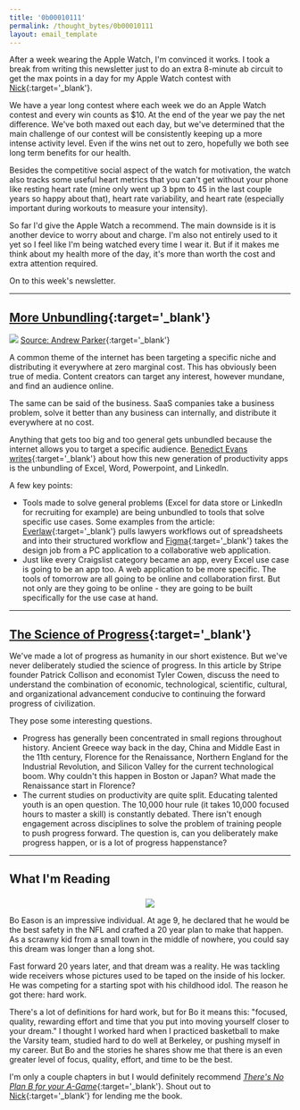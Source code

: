 ```yaml
---
title: '0b00010111'
permalink: /thought_bytes/0b00010111
layout: email_template
---
```


After a week wearing the Apple Watch, I'm convinced it works. I took a break from writing this newsletter just to do an extra 8-minute ab circuit to get the max points in a day for my Apple Watch contest with [Nick](https://nickchua.me){:target='_blank'}.

We have a year long contest where each week we do an Apple Watch contest and every win counts as $10. At the end of the year we pay the net difference. We've both maxed out each day, but we've determined that the main challenge of our contest will be consistently keeping up a more intense activity level. Even if the wins net out to zero, hopefully we both see long term benefits for our health.

Besides the competitive social aspect of the watch for motivation, the watch also tracks some useful heart metrics that you can't get without your phone like resting heart rate (mine only went up 3 bpm to 45 in the last couple years so happy about that), heart rate variability, and heart rate (especially important during workouts to measure your intensity).

So far I'd give the Apple Watch a recommend. The main downside is it is another device to worry about and charge. I'm also not entirely used to it yet so I feel like I'm being watched every time I wear it. But if it makes me think about my health more of the day, it's more than worth the cost and extra attention required.

On to this week's newsletter.

<hr class='post-hr' />

## [**More Unbundling**](https://www.ben-evans.com/benedictevans/2019/9/27/new-productivity){:target='_blank'}

![](https://kevinarifin.com/images/thought_bytes/craigslist.jpeg)
[Source: Andrew Parker](https://thegongshow.tumblr.com/post/345941486/the-spawn-of-craigslist-like-most-vcs-that-focus){:target='_blank'}

A common theme of the internet has been targeting a specific niche and distributing it everywhere at zero marginal cost. This has obviously been true of media. Content creators can target any interest, however mundane, and find an audience online.

The same can be said of the business. SaaS companies take a business problem, solve it better than any business can internally, and distribute it everywhere at no cost.

Anything that gets too big and too general gets unbundled because the internet allows you to target a specific audience. [Benedict Evans writes](https://www.ben-evans.com/benedictevans/2019/9/27/new-productivity){:target='_blank'} about how this new generation of productivity apps is the unbundling of Excel, Word, Powerpoint, and LinkedIn.

A few key points:

* Tools made to solve general problems (Excel for data store or LinkedIn for recruiting for example) are being unbundled to tools that solve specific use cases. Some examples from the article: [Everlaw](https://www.everlaw.com){:target='_blank'} pulls lawyers workflows out of spreadsheets and into their structured workflow and [Figma](https://www.figma.com/){:target='_blank'} takes the design job from a PC application to a collaborative web application.
* Just like every Craigslist category became an app, every Excel use case is going to be an app too. A web application to be more specific. The tools of tomorrow are all going to be online and collaboration first. But not only are they going to be online - they are going to be built specifically for the use case at hand.

<hr class='post-hr' />

## [**The Science of Progress**](https://www.theatlantic.com/science/archive/2019/07/we-need-new-science-progress/594946/){:target='_blank'}

We've made a lot of progress as humanity in our short existence. But we've never deliberately studied the science of progress. In this article by Stripe founder Patrick Collison and economist Tyler Cowen, discuss the need to understand the combination of economic, technological, scientific, cultural, and organizational advancement conducive to continuing the forward progress of civilization.

They pose some interesting questions.
* Progress has generally been concentrated in small regions throughout history. Ancient Greece way back in the day, China and Middle East in the 11th century, Florence for the Renaissance, Northern England for the Industrial Revolution, and Silicon Valley for the current technological boom. Why couldn't this happen in Boston or Japan? What made the Renaissance start in Florence?
* The current studies on productivity are quite split. Educating talented youth is an open question. The 10,000 hour rule (it takes 10,000 focused hours to master a skill) is constantly debated. There isn't enough engagement across disciplines to solve the problem of training people to push progress forward. The question is, can you deliberately make progress happen, or is a lot of progress happenstance?

<hr class='post-hr' />

## What I'm Reading
<center>
    <img src='https://kevinarifin.com/images/thought_bytes/agame.jpg' class="img-responsive img-container-center" style='max-width:200px; margin-top: 5px'/>
</center>

Bo Eason is an impressive individual. At age 9, he declared that he would be the best safety in the NFL and crafted a 20 year plan to make that happen. As a scrawny kid from a small town in the middle of nowhere, you could say this dream was longer than a long shot.

Fast forward 20 years later, and that dream was a reality. He was tackling wide receivers whose pictures used to be taped on the inside of his locker. He was competing for a starting spot with his childhood idol. The reason he got there: hard work.

There's a lot of definitions for hard work, but for Bo it means this: "focused, quality, rewarding effort and time that you put into moving yourself closer to your dream." I thought I worked hard when I practiced basketball to make the Varsity team, studied hard to do well at Berkeley, or pushing myself in my career. But Bo and the stories he shares show me that there is an even greater level of focus, quality, effort, and time to be the best.

I'm only a couple chapters in but I would definitely recommend [*There's No Plan B for your A-Game*](https://www.amazon.com/Theres-No-Plan-Your-Game/dp/1250210828){:target='_blank'}. Shout out to [Nick](https://nickchua.me){:target='_blank'} for lending me the book.


